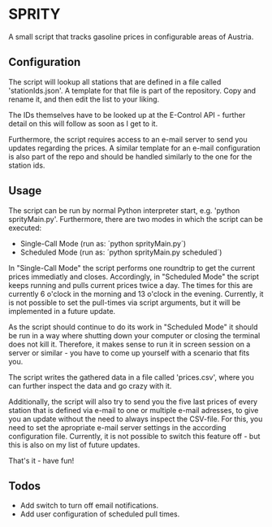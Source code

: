 # SPRITY

A small script that tracks gasoline prices in configurable areas of Austria. 

## Configuration

The script will lookup all stations that are defined in a file called 'stationIds.json'. A template for that file is part of the repository. Copy and rename it, and then edit the list to your liking.

The IDs themselves have to be looked up at the E-Control API - further detail on this will follow as soon as I get to it.

Furthermore, the script requires access to an e-mail server to send you updates regarding the prices. A similar template for an e-mail configuration is also part of the repo and should be handled similarly to the one for the station ids. 

## Usage

The script can be run by normal Python interpreter start, e.g. 'python sprityMain.py'. Furthermore, there are two modes in which the script can be executed: 
 * Single-Call Mode (run as: ´python sprityMain.py´)
 * Scheduled Mode (run as: ´python sprityMain.py scheduled´)
 
In "Single-Call Mode" the script performs one roundtrip to get the current prices immediatly and closes. Accordingly, in "Scheduled Mode" the script keeps running and pulls current prices twice a day. The times for this are currently 6 o'clock in the morning and 13 o'clock in the evening. Currently, it is not possible to set the pull-times via script arguments, but it will be implemented in a future update. 

As the script should continue to do its work in "Scheduled Mode" it should be run in a way where shutting down your computer or closing the terminal does not kill it. Therefore, it makes sense to run it in screen session on a server or similar - you have to come up yourself with a scenario that fits you.

The script writes the gathered data in a file called 'prices.csv', where you can further inspect the data and go crazy with it.

Additionally, the script will also try to send you the five last prices of every station that is defined via e-mail to one or multiple e-mail adresses, to give you an update without the need to always inspect the CSV-file. For this, you need to set the apropriate e-mail server settings in the according configuration file. Currently, it is not possible to switch this feature off - but this is also on my list of future updates. 

That's it - have fun!

## Todos

 * Add switch to turn off email notifications.
 * Add user configuration of scheduled pull times.
